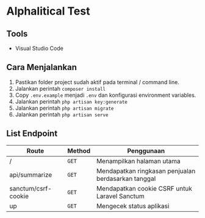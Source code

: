 # Alphalitical Test

## Tools

-   Visual Studio Code

## Cara Menjalankan

1. Pastikan folder project sudah aktif pada terminal / command line.
2. Jalankan perintah `composer install`
3. Copy `.env.example` menjadi `.env` dan konfigurasi environment variables.
4. Jalankan perintah `php artisan key:generate`
5. Jalankan perintah `php artisan migrate`
6. Jalankan perintah `php artisan serve`

## List Endpoint

| Route               | Method | Penggunaan                                          |
| ------------------- | ------ | --------------------------------------------------- |
| /                   | `GET`  | Menampilkan halaman utama                           |
| api/summarize       | `GET`  | Mendapatkan ringkasan penjualan berdasarkan tanggal |
| sanctum/csrf-cookie | `GET`  | Mendapatkan cookie CSRF untuk Laravel Sanctum       |
| up                  | `GET`  | Mengecek status aplikasi                            |
